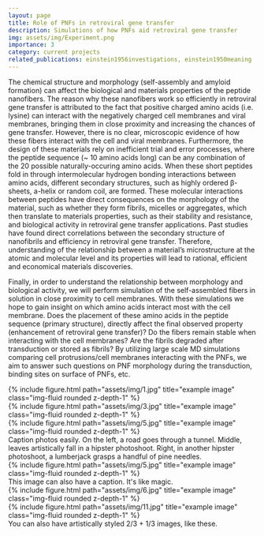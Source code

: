 ```yaml
---
layout: page
title: Role of PNFs in retroviral gene transfer
description: Simulations of how PNFs aid retroviral gene transfer
img: assets/img/Experiment.png
importance: 3
category: current projects
related_publications: einstein1956investigations, einstein1950meaning
---
```


The chemical structure and morphology (self-assembly and amyloid formation) can affect the biological and materials properties of the peptide nanofibers. The reason why these nanofibers work so efficiently in retroviral gene transfer is attributed to the fact that positive charged amino acids (i.e. lysine) can interact with the negatively charged cell membranes and viral membranes, bringing them in close proximity and increasing the chances of gene transfer. However, there is no clear, microscopic evidence of how these fibers interact with the cell and viral membranes. Furthermore, the design of these materials rely on inefficient trial and error processes, where the peptide sequence (~ 10 amino acids long) can be any combination of the 20 possible naturally-occuring amino acids. When these short peptides fold in through intermolecular hydrogen bonding interactions between amino acids, different secondary structures, such as highly ordered β-sheets, a-helix or random coil, are formed. These molecular interactions between peptides have direct consequences on the morphology of the material, such as whether they form fibrils, micelles or aggregates, which then translate to materials properties, such as their stability and resistance, and biological activity in retroviral gene transfer applications. Past studies have found direct correlations between the secondary structure of nanofibrils and efficiency in retroviral gene transfer. Therefore, understanding of the relationship between a material’s microstructure at the atomic and molecular level and its properties will lead to rational, efficient and economical materials discoveries.

Finally, in order to understand the relationship between morphology and biological activity, we will perform simulation of the self-assembled fibers in solution in close proximity to cell membranes. With these simulations we hope to gain insight on which amino acids interact most with the cell membrane. Does the placement of these amino acids in the peptide sequence (primary structure), directly affect the final observed property (enhancement of retroviral gene transfer)? Do the fibers remain stable when interacting with the cell membranes? Are the fibrils degraded after transduction or stored as fibrils? By utilizing large scale MD simulations comparing cell protrusions/cell membranes interacting with the PNFs, we aim to answer such questions on PNF morphology during the transduction, binding sites on surface of PNFs, etc.

<div class="row">
    <div class="col-sm mt-3 mt-md-0">
        {% include figure.html path="assets/img/1.jpg" title="example image" class="img-fluid rounded z-depth-1" %}
    </div>
    <div class="col-sm mt-3 mt-md-0">
        {% include figure.html path="assets/img/3.jpg" title="example image" class="img-fluid rounded z-depth-1" %}
    </div>
    <div class="col-sm mt-3 mt-md-0">
        {% include figure.html path="assets/img/5.jpg" title="example image" class="img-fluid rounded z-depth-1" %}
    </div>
</div>
<div class="caption">
    Caption photos easily. On the left, a road goes through a tunnel. Middle, leaves artistically fall in a hipster photoshoot. Right, in another hipster photoshoot, a lumberjack grasps a handful of pine needles.
</div>
<div class="row">
    <div class="col-sm mt-3 mt-md-0">
        {% include figure.html path="assets/img/5.jpg" title="example image" class="img-fluid rounded z-depth-1" %}
    </div>
</div>
<div class="caption">
    This image can also have a caption. It's like magic.
</div>


<div class="row justify-content-sm-center">
    <div class="col-sm-8 mt-3 mt-md-0">
        {% include figure.html path="assets/img/6.jpg" title="example image" class="img-fluid rounded z-depth-1" %}
    </div>
    <div class="col-sm-4 mt-3 mt-md-0">
        {% include figure.html path="assets/img/11.jpg" title="example image" class="img-fluid rounded z-depth-1" %}
    </div>
</div>
<div class="caption">
    You can also have artistically styled 2/3 + 1/3 images, like these.
</div>

